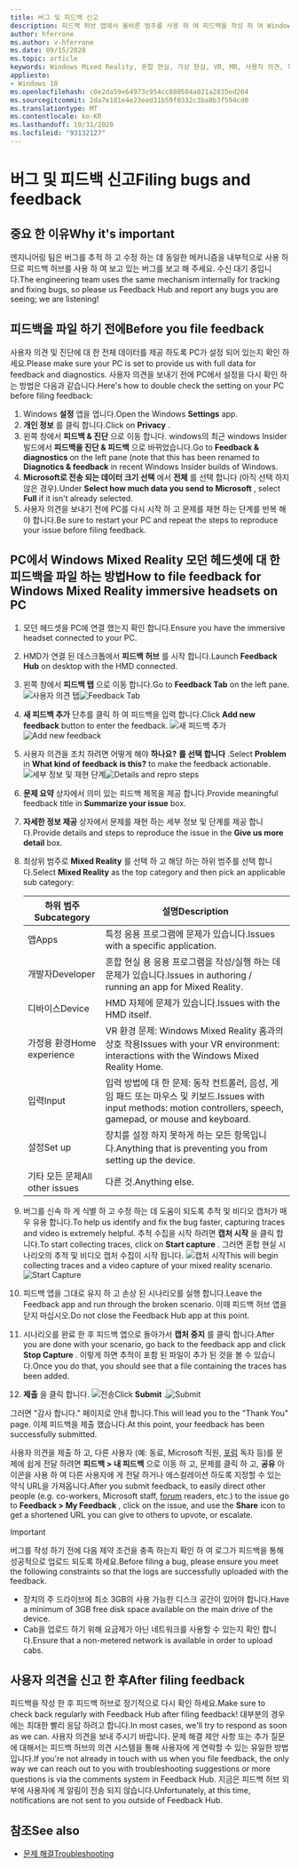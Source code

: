 ```yaml
---
title: 버그 및 피드백 신고
description: 피드백 허브 앱에서 올바른 범주를 사용 하 여 피드백을 작성 하 여 Windows Mixed Reality를 개선 하는 데 도움을 주세요.
author: hferrone
ms.author: v-hferrone
ms.date: 09/15/2020
ms.topic: article
keywords: Windows Mixed Reality, 혼합 현실, 가상 현실, VR, MR, 사용자 의견, 피드백 허브, 버그
appliesto:
- Windows 10
ms.openlocfilehash: c0e2da59e64973c954cc880504a021a2835ed204
ms.sourcegitcommit: 2da7e181e4e23eed31b59f0332c3ba8b3f594cd0
ms.translationtype: MT
ms.contentlocale: ko-KR
ms.lasthandoff: 10/31/2020
ms.locfileid: "93132127"
---
```

# <a name="filing-bugs-and-feedback"></a><span data-ttu-id="5752b-104">버그 및 피드백 신고</span><span class="sxs-lookup"><span data-stu-id="5752b-104">Filing bugs and feedback</span></span>

## <a name="why-its-important"></a><span data-ttu-id="5752b-105">중요 한 이유</span><span class="sxs-lookup"><span data-stu-id="5752b-105">Why it's important</span></span>

<span data-ttu-id="5752b-106">엔지니어링 팀은 버그를 추적 하 고 수정 하는 데 동일한 메커니즘을 내부적으로 사용 하므로 피드백 허브를 사용 하 여 보고 있는 버그를 보고 해 주세요. 수신 대기 중입니다.</span><span class="sxs-lookup"><span data-stu-id="5752b-106">The engineering team uses the same mechanism internally for tracking and fixing bugs, so please us Feedback Hub and report any bugs you are seeing; we are listening!</span></span>

## <a name="before-you-file-feedback"></a><span data-ttu-id="5752b-107">피드백을 파일 하기 전에</span><span class="sxs-lookup"><span data-stu-id="5752b-107">Before you file feedback</span></span>

<span data-ttu-id="5752b-108">사용자 의견 및 진단에 대 한 전체 데이터를 제공 하도록 PC가 설정 되어 있는지 확인 하세요.</span><span class="sxs-lookup"><span data-stu-id="5752b-108">Please make sure your PC is set to provide us with full data for feedback and diagnostics.</span></span> <span data-ttu-id="5752b-109">사용자 의견을 보내기 전에 PC에서 설정을 다시 확인 하는 방법은 다음과 같습니다.</span><span class="sxs-lookup"><span data-stu-id="5752b-109">Here's how to double check the setting on your PC before filing feedback:</span></span>

1. <span data-ttu-id="5752b-110">Windows **설정** 앱을 엽니다.</span><span class="sxs-lookup"><span data-stu-id="5752b-110">Open the Windows **Settings** app.</span></span>
2. <span data-ttu-id="5752b-111">**개인 정보** 를 클릭 합니다.</span><span class="sxs-lookup"><span data-stu-id="5752b-111">Click on **Privacy** .</span></span>
3. <span data-ttu-id="5752b-112">왼쪽 창에서 **피드백 & 진단** 으로 이동 합니다. windows의 최근 windows Insider 빌드에서 **피드백을 진단 & 피드백** 으로 바뀌었습니다.</span><span class="sxs-lookup"><span data-stu-id="5752b-112">Go to **Feedback & diagnostics** on the left pane (note that this has been renamed to **Diagnotics & feedback** in recent Windows Insider builds of Windows.</span></span>
4. <span data-ttu-id="5752b-113">**Microsoft로 전송 되는 데이터 크기 선택** 에서 **전체** 를 선택 합니다 (아직 선택 하지 않은 경우).</span><span class="sxs-lookup"><span data-stu-id="5752b-113">Under **Select how much data you send to Microsoft** , select **Full** if it isn't already selected.</span></span>
5. <span data-ttu-id="5752b-114">사용자 의견을 보내기 전에 PC를 다시 시작 하 고 문제를 재현 하는 단계를 반복 해야 합니다.</span><span class="sxs-lookup"><span data-stu-id="5752b-114">Be sure to restart your PC and repeat the steps to reproduce your issue before filing feedback.</span></span>

## <a name="how-to-file-feedback-for-windows-mixed-reality-immersive-headsets-on-pc"></a><span data-ttu-id="5752b-115">PC에서 Windows Mixed Reality 모던 헤드셋에 대 한 피드백을 파일 하는 방법</span><span class="sxs-lookup"><span data-stu-id="5752b-115">How to file feedback for Windows Mixed Reality immersive headsets on PC</span></span>

1. <span data-ttu-id="5752b-116">모던 헤드셋을 PC에 연결 했는지 확인 합니다.</span><span class="sxs-lookup"><span data-stu-id="5752b-116">Ensure you have the immersive headset connected to your PC.</span></span>
2. <span data-ttu-id="5752b-117">HMD가 연결 된 데스크톱에서 **피드백 허브** 를 시작 합니다.</span><span class="sxs-lookup"><span data-stu-id="5752b-117">Launch **Feedback Hub** on desktop with the HMD connected.</span></span>
3. <span data-ttu-id="5752b-118">왼쪽 창에서 **피드백 탭** 으로 이동 합니다.</span><span class="sxs-lookup"><span data-stu-id="5752b-118">Go to **Feedback Tab** on the left pane.</span></span> <span data-ttu-id="5752b-119">![사용자 의견 탭](images/feedback1.png)</span><span class="sxs-lookup"><span data-stu-id="5752b-119">![Feedback Tab](images/feedback1.png)</span></span> 
4. <span data-ttu-id="5752b-120">**새 피드백 추가** 단추를 클릭 하 여 피드백을 입력 합니다.</span><span class="sxs-lookup"><span data-stu-id="5752b-120">Click **Add new feedback** button to enter the feedback.</span></span> <span data-ttu-id="5752b-121">![새 피드백 추가](images/feedback2.png)</span><span class="sxs-lookup"><span data-stu-id="5752b-121">![Add new feedback](images/feedback2.png)</span></span>
5. <span data-ttu-id="5752b-122">사용자 의견을 조치 하려면 어떻게 해야 **하나요?** **를 선택 합니다** .</span><span class="sxs-lookup"><span data-stu-id="5752b-122">Select **Problem** in **What kind of feedback is this?** to make the feedback actionable.</span></span> <span data-ttu-id="5752b-123">![세부 정보 및 재현 단계](images/feedback3.png)</span><span class="sxs-lookup"><span data-stu-id="5752b-123">![Details and repro steps](images/feedback3.png)</span></span>
6. <span data-ttu-id="5752b-124">**문제 요약** 상자에서 의미 있는 피드백 제목을 제공 합니다.</span><span class="sxs-lookup"><span data-stu-id="5752b-124">Provide meaningful feedback title in **Summarize your issue** box.</span></span>
7. <span data-ttu-id="5752b-125">**자세한 정보 제공** 상자에서 문제를 재현 하는 세부 정보 및 단계를 제공 합니다.</span><span class="sxs-lookup"><span data-stu-id="5752b-125">Provide details and steps to reproduce the issue in the **Give us more detail** box.</span></span>
8. <span data-ttu-id="5752b-126">최상위 범주로 **Mixed Reality** 를 선택 하 고 해당 하는 하위 범주를 선택 합니다.</span><span class="sxs-lookup"><span data-stu-id="5752b-126">Select **Mixed Reality** as the top category and then pick an applicable sub category:</span></span>

   | <span data-ttu-id="5752b-127">하위 범주</span><span class="sxs-lookup"><span data-stu-id="5752b-127">Subcategory</span></span>      | <span data-ttu-id="5752b-128">설명</span><span class="sxs-lookup"><span data-stu-id="5752b-128">Description</span></span>                                                                           |
   |------------------|---------------------------------------------------------------------------------------|
   | <span data-ttu-id="5752b-129">앱</span><span class="sxs-lookup"><span data-stu-id="5752b-129">Apps</span></span>             | <span data-ttu-id="5752b-130">특정 응용 프로그램에 문제가 있습니다.</span><span class="sxs-lookup"><span data-stu-id="5752b-130">Issues with a specific application.</span></span>                                                   |
   | <span data-ttu-id="5752b-131">개발자</span><span class="sxs-lookup"><span data-stu-id="5752b-131">Developer</span></span>        | <span data-ttu-id="5752b-132">혼합 현실 용 응용 프로그램을 작성/실행 하는 데 문제가 있습니다.</span><span class="sxs-lookup"><span data-stu-id="5752b-132">Issues in authoring / running an app for Mixed Reality.</span></span>                               |
   | <span data-ttu-id="5752b-133">디바이스</span><span class="sxs-lookup"><span data-stu-id="5752b-133">Device</span></span>           | <span data-ttu-id="5752b-134">HMD 자체에 문제가 있습니다.</span><span class="sxs-lookup"><span data-stu-id="5752b-134">Issues with the HMD itself.</span></span>                                                           |
   | <span data-ttu-id="5752b-135">가정용 환경</span><span class="sxs-lookup"><span data-stu-id="5752b-135">Home experience</span></span>  | <span data-ttu-id="5752b-136">VR 환경 문제: Windows Mixed Reality 홈과의 상호 작용</span><span class="sxs-lookup"><span data-stu-id="5752b-136">Issues with your VR environment: interactions with the Windows Mixed Reality Home.</span></span>    |
   | <span data-ttu-id="5752b-137">입력</span><span class="sxs-lookup"><span data-stu-id="5752b-137">Input</span></span>            | <span data-ttu-id="5752b-138">입력 방법에 대 한 문제: 동작 컨트롤러, 음성, 게임 패드 또는 마우스 및 키보드.</span><span class="sxs-lookup"><span data-stu-id="5752b-138">Issues with input methods: motion controllers, speech, gamepad, or mouse and keyboard.</span></span>|
   | <span data-ttu-id="5752b-139">설정</span><span class="sxs-lookup"><span data-stu-id="5752b-139">Set up</span></span>           | <span data-ttu-id="5752b-140">장치를 설정 하지 못하게 하는 모든 항목입니다.</span><span class="sxs-lookup"><span data-stu-id="5752b-140">Anything that is preventing you from setting up the device.</span></span>                           |
   | <span data-ttu-id="5752b-141">기타 모든 문제</span><span class="sxs-lookup"><span data-stu-id="5752b-141">All other issues</span></span> | <span data-ttu-id="5752b-142">다른 것.</span><span class="sxs-lookup"><span data-stu-id="5752b-142">Anything else.</span></span>                                                                        |

9. <span data-ttu-id="5752b-143">버그를 신속 하 게 식별 하 고 수정 하는 데 도움이 되도록 추적 및 비디오 캡처가 매우 유용 합니다.</span><span class="sxs-lookup"><span data-stu-id="5752b-143">To help us identify and fix the bug faster, capturing traces and video is extremely helpful.</span></span> <span data-ttu-id="5752b-144">추적 수집을 시작 하려면 **캡처 시작** 을 클릭 합니다.</span><span class="sxs-lookup"><span data-stu-id="5752b-144">To start collecting traces, click on **Start capture** .</span></span> <span data-ttu-id="5752b-145">그러면 혼합 현실 시나리오의 추적 및 비디오 캡처 수집이 시작 됩니다. ![ 캡처 시작](images/feedback4.png)</span><span class="sxs-lookup"><span data-stu-id="5752b-145">This will begin collecting traces and a video capture of your mixed reality scenario.![Start Capture](images/feedback4.png)</span></span>
10. <span data-ttu-id="5752b-146">피드백 앱을 그대로 유지 하 고 손상 된 시나리오를 실행 합니다.</span><span class="sxs-lookup"><span data-stu-id="5752b-146">Leave the Feedback app and run through the broken scenario.</span></span> <span data-ttu-id="5752b-147">이때 피드백 허브 앱을 닫지 마십시오.</span><span class="sxs-lookup"><span data-stu-id="5752b-147">Do not close the Feedback Hub app at this point.</span></span>
11. <span data-ttu-id="5752b-148">시나리오를 완료 한 후 피드백 앱으로 돌아가서 **캡처 중지** 를 클릭 합니다.</span><span class="sxs-lookup"><span data-stu-id="5752b-148">After you are done with your scenario, go back to the feedback app and click **Stop Capture** .</span></span> <span data-ttu-id="5752b-149">이렇게 하면 추적이 포함 된 파일이 추가 된 것을 볼 수 있습니다.</span><span class="sxs-lookup"><span data-stu-id="5752b-149">Once you do that, you should see that a file containing the traces has been added.</span></span>
12. <span data-ttu-id="5752b-150">**제출** 을 클릭 합니다. ![ 전송](images/feedback5.png)</span><span class="sxs-lookup"><span data-stu-id="5752b-150">Click **Submit** .![Submit](images/feedback5.png)</span></span>

<span data-ttu-id="5752b-151">그러면 "감사 합니다." 페이지로 안내 합니다.</span><span class="sxs-lookup"><span data-stu-id="5752b-151">This will lead you to the "Thank You" page.</span></span> <span data-ttu-id="5752b-152">이제 피드백을 제출 했습니다.</span><span class="sxs-lookup"><span data-stu-id="5752b-152">At this point, your feedback has been successfully submitted.</span></span>

<span data-ttu-id="5752b-153">사용자 의견을 제출 하 고, 다른 사용자 (예: 동료, Microsoft 직원, [포럼](https://forums.hololens.com/) 독자 등)를 문제에 쉽게 전달 하려면 **피드백 > 내 피드백** 으로 이동 하 고, 문제를 클릭 하 고, **공유** 아이콘을 사용 하 여 다른 사용자에 게 전달 하거나 에스컬레이션 하도록 지정할 수 있는 약식 URL을 가져옵니다.</span><span class="sxs-lookup"><span data-stu-id="5752b-153">After you submit feedback, to easily direct other people (e.g. co-workers, Microsoft staff, [forum](https://forums.hololens.com/) readers, etc.) to the issue go to **Feedback > My Feedback** , click on the issue, and use the **Share** icon to get a shortened URL you can give to others to upvote, or escalate.</span></span>

> [!IMPORTANT]
> <span data-ttu-id="5752b-154">버그를 작성 하기 전에 다음 제약 조건을 충족 하는지 확인 하 여 로그가 피드백을 통해 성공적으로 업로드 되도록 하세요.</span><span class="sxs-lookup"><span data-stu-id="5752b-154">Before filing a bug, please ensure you meet the following constraints so that the logs are successfully uploaded with the feedback.</span></span>
>    * <span data-ttu-id="5752b-155">장치의 주 드라이브에 최소 3GB의 사용 가능한 디스크 공간이 있어야 합니다.</span><span class="sxs-lookup"><span data-stu-id="5752b-155">Have a minimum of 3GB free disk space available on the main drive of the device.</span></span>
>    * <span data-ttu-id="5752b-156">Cab을 업로드 하기 위해 요금제가 아닌 네트워크를 사용할 수 있는지 확인 합니다.</span><span class="sxs-lookup"><span data-stu-id="5752b-156">Ensure that a non-metered network is available in order to upload cabs.</span></span>

## <a name="after-filing-feedback"></a><span data-ttu-id="5752b-157">사용자 의견을 신고 한 후</span><span class="sxs-lookup"><span data-stu-id="5752b-157">After filing feedback</span></span>

<span data-ttu-id="5752b-158">피드백을 작성 한 후 피드백 허브로 정기적으로 다시 확인 하세요.</span><span class="sxs-lookup"><span data-stu-id="5752b-158">Make sure to check back regularly with Feedback Hub after filing feedback!</span></span> <span data-ttu-id="5752b-159">대부분의 경우에는 최대한 빨리 응답 하려고 합니다.</span><span class="sxs-lookup"><span data-stu-id="5752b-159">In most cases, we'll try to respond as soon as we can.</span></span> <span data-ttu-id="5752b-160">사용자 의견을 보내 주시기 바랍니다. 문제 해결 제안 사항 또는 추가 질문에 대해서는 피드백 허브의 의견 시스템을 통해 사용자에 게 연락할 수 있는 유일한 방법입니다.</span><span class="sxs-lookup"><span data-stu-id="5752b-160">If you're not already in touch with us when you file feedback, the only way we can reach out to you with troubleshooting suggestions or more questions is via the comments system in Feedback Hub.</span></span> <span data-ttu-id="5752b-161">지금은 피드백 허브 외부에 사용자에 게 알림이 전송 되지 않습니다.</span><span class="sxs-lookup"><span data-stu-id="5752b-161">Unfortunately, at this time, notifications are not sent to you outside of Feedback Hub.</span></span>

## <a name="see-also"></a><span data-ttu-id="5752b-162">참조</span><span class="sxs-lookup"><span data-stu-id="5752b-162">See also</span></span>

* [<span data-ttu-id="5752b-163">문제 해결</span><span class="sxs-lookup"><span data-stu-id="5752b-163">Troubleshooting</span></span>](troubleshooting-windows-mixed-reality.md)